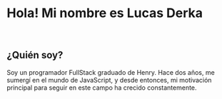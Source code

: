 <H1>Hola! Mi nombre es Lucas Derka</H1>
<br>
<h2>¿Quién soy?</h2>
<p>Soy un programador FullStack graduado de Henry. Hace dos años, me sumergí en el mundo de JavaScript, y desde entonces, mi motivación principal para seguir en este campo ha crecido constantemente.<p>



<!--
**lucasderka3/lucasderka3** is a ✨ _special_ ✨ repository because its `README.md` (this file) appears on your GitHub profile.

Here are some ideas to get you started:

- 🔭 I’m currently working on ...
- 🌱 I’m currently learning ...
- 👯 I’m looking to collaborate on ...
- 🤔 I’m looking for help with ...
- 💬 Ask me about ...
- 📫 How to reach me: ...
- 😄 Pronouns: ...
- ⚡ Fun fact: ...
-->
